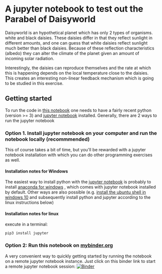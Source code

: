 # A jupyter notebook to test out the Parabel of Daisyworld
Daisyworld is an hypothetical planet which has only 2 types of organisms. white and black daisies. These daisies differ in that they reflect sunlight in different amounts, and one can guess that white daisies reflect sunlight much better than black daisies. Because of these reflection characteristics (albedo) they can alter the climate of the planet given an amount of incoming solar radiation.

Interestingly, the daisies can reproduce themselves and the rate at which this is happening depends on the local temperature close to the daisies. This creates an interesting non-linear feedback mechanism which is going to be studied in this exercise.

## Getting started
To run the code in [this notebook](DaisyWorld.ipynb) one needs to have a fairly recent python (version >= 3) and [jupyter notebook](https://jupyter.readthedocs.io/en/latest/install.html) installed.  Generally, there are 2 ways to run the jupyter notebook

### Option 1. Install jupyter notebook on your computer and run the notebook locally (recommmended)
This of course takes a bit of time, but you'll be rewarded with a jupyter notebook installation with which you can do other programming exercises as well.

#### Installation notes for Windows
The easiest way to install python with the [jupyter notebook](https://jupyter.org) is probably to install [anaconda for windows](https://www.anaconda.com/download/#windows)
, which comes with jupyter notebook installed by default. Other ways are also possible (e.g. [install the ubuntu shell in windows 10](https://www.howtogeek.com/249966/how-to-install-and-use-the-linux-bash-shell-on-windows-10/) and subsequently install python and jupyter according to the linux instructions below)


#### Installation notes for linux
execute in a terminal:
```
pip3 install jupyter
```

### Option 2: Run this notebook on [mybinder.org](https://mybinder.org)
A very convenient way to quickly getting started by running the notebook on a remote jupyter notebook instance. 
Just click on this binder link to start a remote jupyter notebook session: [![Binder](https://mybinder.org/badge_logo.svg)](https://mybinder.org/v2/gh/strawpants/daisyworld/da6bc03039f1e72d89c8fa726fe7c269d41bdab9)


